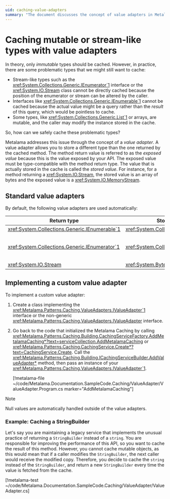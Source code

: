 ```yaml
---
uid: caching-value-adapters
summary: "The document discusses the concept of value adapters in Metalama for caching mutable or stream-like types. It details how to implement a custom value adapter and provides examples."
---
```

# Caching mutable or stream-like types with value adapters

In theory, only _immutable_ types should be cached. However, in practice, there are some problematic types that we might still want to cache:

* Stream-like types such as the <xref:System.Collections.Generic.IEnumerator`1> interface or the <xref:System.IO.Stream> class cannot be directly cached because the position of the enumerator or stream can be altered by the caller.
* Interfaces like <xref:System.Collections.Generic.IEnumerable`1> cannot be cached because the actual value might be a query rather than the _result_ of this query, which would be pointless to cache.
* Some types, like <xref:System.Collections.Generic.List`1> or arrays, are mutable, and the caller may modify the instance stored in the cache.

So, how can we safely cache these problematic types?

Metalama addresses this issue through the concept of a *value adapter*. A value adapter allows you to store a different type than the one returned by the cached method. The method return value is referred to as the *exposed value* because this is the value exposed by your API. The exposed value must be type-compatible with the method return type. The value that is actually stored in the cache is called the *stored value*. For instance, for a method returning a <xref:System.IO.Stream>, the stored value is an array of bytes and the exposed value is a <xref:System.IO.MemoryStream>.


## Standard value adapters

By default, the following value adapters are used automatically:

| Return type | Stored type | Exposed type | Comments |
|-------------------------------------------------|-------------|--------------|----------|
| <xref:System.Collections.Generic.IEnumerable`1> | <xref:System.Collections.Generic.List`1> | <xref:System.Collections.Generic.List`1> |  |
| <xref:System.Collections.Generic.IEnumerator`1> | <xref:System.Collections.Generic.List`1> | <xref:System.Collections.Generic.List`1.Enumerator> | The <xref:System.Collections.IEnumerator.Reset> method is not supported by the exposed value.  |
| <xref:System.IO.Stream> | <xref:System.Byte> []  | <xref:System.IO.MemoryStream> |  |


## Implementing a custom value adapter


To implement a custom value adapter:

1. Create a class implementing the <xref:Metalama.Patterns.Caching.ValueAdapters.IValueAdapter`1> interface or the non-generic <xref:Metalama.Patterns.Caching.ValueAdapters.IValueAdapter> interface.

2. Go back to the code that initialized the Metalama Caching by calling <xref:Metalama.Patterns.Caching.Building.CachingServiceFactory.AddMetalamaCaching*?text=serviceCollection.AddMetalamaCaching>  or <xref:Metalama.Patterns.Caching.CachingService.Create*?text=CachingService.Create>. Call the <xref:Metalama.Patterns.Caching.Building.ICachingServiceBuilder.AddValueAdapter*> method, then pass an instance of your <xref:Metalama.Patterns.Caching.ValueAdapters.IValueAdapter`1>.


    [!metalama-file ~/code/Metalama.Documentation.SampleCode.Caching/ValueAdapter/ValueAdapter.Program.cs marker="AddMetalamaCaching"]

> [!NOTE]
> Null values are automatically handled outside of the value adapters.

### Example: Caching a StringBuilder

Let's say you are maintaining a legacy service that implements the unusual practice of returning a `StringBuilder` instead of a `string`. You are responsible for improving the performance of this API, so you want to cache the result of this method. However, you cannot cache mutable objects, as this would mean that if a caller modifies the `StringBuilder`, the next caller would receive the modified copy. Therefore, you decide to cache the `string` instead of the `StringBuilder`, and return a new `StringBuilder` every time the value is fetched from the cache.

[!metalama-test ~/code/Metalama.Documentation.SampleCode.Caching/ValueAdapter/ValueAdapter.cs]

